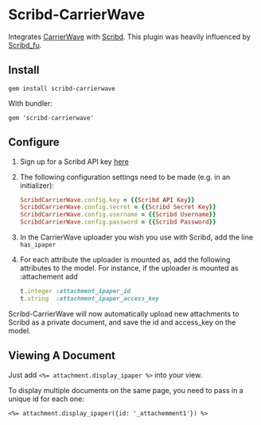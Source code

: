 Scribd-CarrierWave
==================

Integrates [CarrierWave](https://github.com/jnicklas/carrierwave) with [Scribd](http://scribd.com/). This plugin was heavily influenced by [Scribd_fu](https://github.com/ProtectedMethod/scribd_fu).

Install
-------

````gem install scribd-carrierwave````

With bundler:

````gem 'scribd-carrierwave'````

Configure
---------
1. Sign up for a Scribd API key [here](http://www.scribd.com/developers/signup_api)

2. The following configuration settings need to be made (e.g. in an initializer):

    ```ruby
    ScribdCarrierWave.config.key = {{Scribd API Key}}
    ScribdCarrierWave.config.secret = {{Scribd Secret Key}}
    ScribdCarrierWave.config.username = {{Scribd Username}}
    ScribdCarrierWave.config.password = {{Scribd Password}}
    ```
3. In the CarrierWave uploader you wish you use with Scribd, add the line ````has_ipaper````
4. For each attribute the uploader is mounted as, add the following attributes to the model. For instance, if the uploader is mounted as :attachement add
    
    ```ruby
    t.integer :attachment_ipaper_id
    t.string  :attachment_ipaper_access_key
    ````
    
Scribd-CarrierWave will now automatically upload new attachments to Scribd as a private document, and save the id and access_key on the model.

Viewing A Document
------------------
Just add ````<%= attachment.display_ipaper %>```` into your view.

To display multiple documents on the same page, you need to pass in a unique id for each one:

````<%= attachment.display_ipaper({id: '_attachemment1'}) %>````